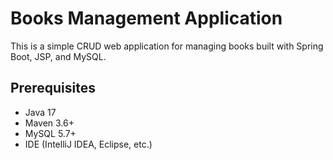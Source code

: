 # Books Management Application

This is a simple CRUD web application for managing books built with Spring Boot, JSP, and MySQL.

## Prerequisites

- Java 17
- Maven 3.6+
- MySQL 5.7+
- IDE (IntelliJ IDEA, Eclipse, etc.)
